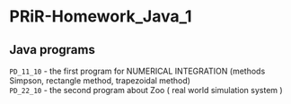 # PRiR-Homework_Java_1
## Java programs 
```PD_11_10``` - the first program for NUMERICAL INTEGRATION (methods Simpson, rectangle method, trapezoidal method) \
```PD_22_10``` - the second program about Zoo ( real world simulation system ) 
